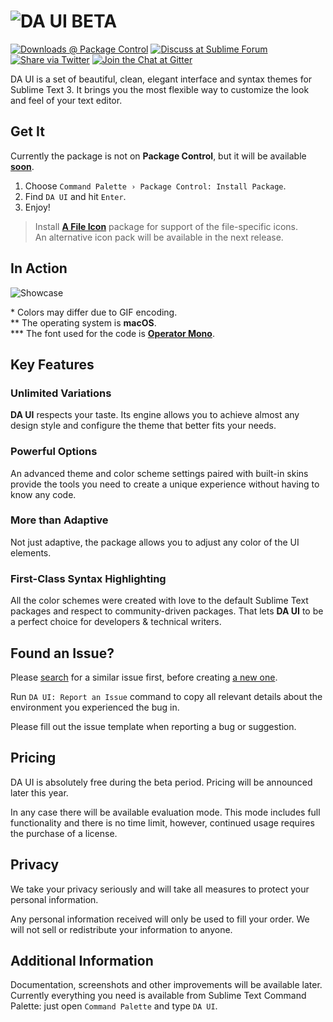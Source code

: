 # ![DA UI BETA][img-logo]

[![Downloads @ Package Control][img-downloads]][link-downloads]
[![Discuss at Sublime Forum][img-forum]][link-forum]
[![Share via Twitter][img-twitter]][link-twitter]
[![Join the Chat at Gitter][img-gitter]][link-gitter]


DA UI is a set of beautiful, clean, elegant interface and syntax themes for Sublime Text 3. It brings you the most flexible way to customize the look and feel of your text editor.



## Get It

Currently the package is not on **Package Control**, but it will be available [**soon**][link-pcpr].

1. Choose `Command Palette › Package Control: Install Package`.
2. Find `DA UI` and hit `Enter`.
3. Enjoy!

> Install [**A File Icon**][link-afi] package for support of the file-specific icons.<br>
> An alternative icon pack will be available in the next release.



## In Action

![Showcase][img-showcase]

\* Colors may differ due to GIF encoding.<br>
\*\* The operating system is **macOS**.<br>
\*\*\* The font used for the code is [**Operator Mono**][link-font].



## Key Features


### Unlimited Variations

**DA UI** respects your taste. Its engine allows you to achieve almost any design style and configure the theme that better fits your needs.


### Powerful Options

An advanced theme and color scheme settings paired with built-in skins provide the tools you need to create a unique experience without having to know any code.


### More than Adaptive

Not just adaptive, the package allows you to adjust any color of the UI elements.


### First-Class Syntax Highlighting

All the color schemes were created with love to the default Sublime Text packages and respect to community-driven packages. That lets **DA UI** to be a perfect choice for developers & technical writers.



## Found an Issue?

Please [search][link-search-issue] for a similar issue first, before creating [a new one][link-new-issue].

Run `DA UI: Report an Issue` command to copy all relevant details about the environment you experienced the bug in.

Please fill out the issue template when reporting a bug or suggestion.



## Pricing

DA UI is absolutely free during the beta period. Pricing will be announced later this year.

In any case there will be available evaluation mode. This mode includes full functionality and there is no time limit, however, continued usage requires the purchase of a license.



## Privacy

We take your privacy seriously and will take all measures to protect your personal information.

Any personal information received will only be used to fill your order. We will not sell or redistribute your information to anyone.



## Additional Information

Documentation, screenshots and other improvements will be available later.
Currently everything you need is available from Sublime Text Command Palette: just open `Command Palette` and type `DA UI`.



<!-- Links -->

[link-afi]: https://packagecontrol.io/packages/A%20File%20Icon
[link-downloads]: https://packagecontrol.io/packages/DA%20UI
[link-font]: https://www.typography.com/fonts/operator/styles/
[link-forum]: #
[link-gitter]: https://gitter.im/sublime-da-ui/Lobby
[link-new-issue]: https://github.com/ihodev/sublime-da-ui/issues/new
[link-search-issue]: https://github.com/ihodev/sublime-da-ui/search?q=&type=Issues
[link-twitter]: https://twitter.com/intent/tweet?hashtags=sublimetext%2C%20ui%2C%20theme%2C%20colorscheme&ref_src=twsrc%5Etfw&text=DA%20UI%20%E2%9D%A4%20Beautiful%20%26%20Powerful%20Theme%20for%20Sublime%20Text%203&tw_p=tweetbutton&url=https%3A%2F%2Fpackagecontrol.io%2Fpackages%2FDA%2520UI&via=trydaui
[link-pcpr]: https://github.com/wbond/package_control_channel/pull/6611



<!-- Images -->

[img-downloads]: https://img.shields.io/packagecontrol/dt/DA%20UI.svg?style=flat-square&logo=data%3Aimage%2Fsvg%2Bxml%3Bbase64%2CPHN2ZyB4bWxucz0iaHR0cDovL3d3dy53My5vcmcvMjAwMC9zdmciIHZpZXdCb3g9IjAgMCAxMiAxMiI%2BPGRlZnM%2BPHN0eWxlPi5jbHMtMXtmaWxsOiNmZmY7fTwvc3R5bGU%2BPC9kZWZzPjxwYXRoIGNsYXNzPSJjbHMtMSIgZD0iTTEwLDVIOFYxSDRWNUgyTDYsOVpNMiwxMHYxaDhWMTBaIi8%2BPC9zdmc%2B&logoWidth=12&maxAge=3600
[img-forum]: https://cdn.rawgit.com/ihodev/sublime-da-ui/3c679bd4/assets/shields/reply-on-forum.svg
[img-gitter]: https://cdn.rawgit.com/ihodev/sublime-da-ui/3c679bd4/assets/shields/chat-on-gitter.svg
[img-logo]: https://raw.githubusercontent.com/ihodev/sublime-da-ui/master/assets/github/logo.png
[img-showcase]: https://raw.githubusercontent.com/ihodev/sublime-da-ui/master/assets/github/showcase.gif
[img-twitter]: https://cdn.rawgit.com/ihodev/sublime-da-ui/3c679bd4/assets/shields/share-on-twitter.svg
